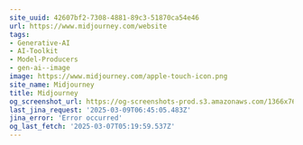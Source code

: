 ```yaml
---
site_uuid: 42607bf2-7308-4881-89c3-51870ca54e46
url: https://www.midjourney.com/website
tags:
- Generative-AI
- AI-Toolkit
- Model-Producers
- gen-ai--image
image: https://www.midjourney.com/apple-touch-icon.png
site_name: Midjourney
title: Midjourney
og_screenshot_url: https://og-screenshots-prod.s3.amazonaws.com/1366x768/80/false/8619549a6912c68d5cbd733e4698ec6d69230412e60e2975eb927c791d7737ec.jpeg
last_jina_request: '2025-03-09T06:45:05.483Z'
jina_error: 'Error occurred'
og_last_fetch: '2025-03-07T05:19:59.537Z'
---
```


